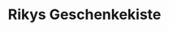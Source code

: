 ---
title: "Rikys Geschenkekiste"
url: /bad-lauterberg-im-harz/rikys-geschenkekiste/
shop: Andenken
---